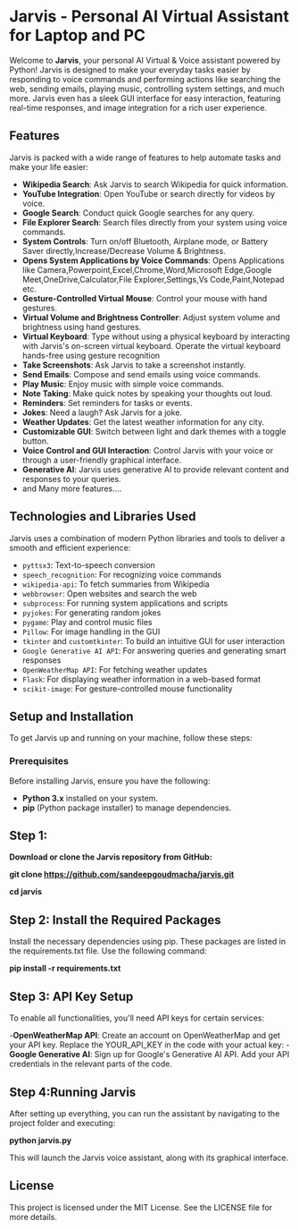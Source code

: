# Jarvis - Personal AI Virtual Assistant for Laptop and PC

Welcome to **Jarvis**, your personal AI Virtual & Voice assistant powered by Python! Jarvis is designed to make your everyday tasks easier by responding to voice commands and performing actions like searching the web, sending emails, playing music, controlling system settings, and much more. Jarvis even has a sleek GUI interface for easy interaction, featuring real-time responses, and image integration for a rich user experience.

## Features

Jarvis is packed with a wide range of features to help automate tasks and make your life easier:

- **Wikipedia Search**: Ask Jarvis to search Wikipedia for quick information.
- **YouTube Integration**: Open YouTube or search directly for videos by voice.
- **Google Search**: Conduct quick Google searches for any query.
- **File Explorer Search**: Search files directly from your system using voice commands.
- **System Controls**: Turn on/off Bluetooth, Airplane mode, or Battery Saver directly,Increase/Decrease Volume & Brightness.
- **Opens System Applications by Voice Commands**:  Opens Applications like Camera,Powerpoint,Excel,Chrome,Word,Microsoft Edge,Google Meet,OneDrive,Calculator,File Explorer,Settings,Vs Code,Paint,Notepad etc.
- **Gesture-Controlled Virtual Mouse**: Control your mouse with hand gestures.
- **Virtual Volume and Brightness Controller**: Adjust system volume and brightness using hand gestures.
- **Virtual Keyboard**: Type without using a physical keyboard by interacting with Jarvis's on-screen virtual keyboard. Operate the virtual keyboard hands-free using gesture recognition
- **Take Screenshots**: Ask Jarvis to take a screenshot instantly.
- **Send Emails**: Compose and send emails using voice commands.
- **Play Music**: Enjoy music with simple voice commands.
- **Note Taking**: Make quick notes by speaking your thoughts out loud.
- **Reminders**: Set reminders for tasks or events.
- **Jokes**: Need a laugh? Ask Jarvis for a joke.
- **Weather Updates**: Get the latest weather information for any city.
- **Customizable GUI**: Switch between light and dark themes with a toggle button.
- **Voice Control and GUI Interaction**: Control Jarvis with your voice or through a user-friendly graphical interface.
- **Generative AI**: Jarvis uses generative AI to provide relevant content and responses to your queries.
- and Many more features....

## Technologies and Libraries Used

Jarvis uses a combination of modern Python libraries and tools to deliver a smooth and efficient experience:

- `pyttsx3`: Text-to-speech conversion
- `speech_recognition`: For recognizing voice commands
- `wikipedia-api`: To fetch summaries from Wikipedia
- `webbrowser`: Open websites and search the web
- `subprocess`: For running system applications and scripts
- `pyjokes`: For generating random jokes
- `pygame`: Play and control music files
- `Pillow`: For image handling in the GUI
- `tkinter` and `customtkinter`: To build an intuitive GUI for user interaction
- `Google Generative AI API`: For answering queries and generating smart responses
- `OpenWeatherMap API`: For fetching weather updates
- `Flask`: For displaying weather information in a web-based format
- `scikit-image`: For gesture-controlled mouse functionality

## Setup and Installation

To get Jarvis up and running on your machine, follow these steps:

### Prerequisites

Before installing Jarvis, ensure you have the following:

- **Python 3.x** installed on your system.
- **pip** (Python package installer) to manage dependencies.

## **Step 1**:
**Download or clone the Jarvis repository from GitHub:**

**git clone https://github.com/sandeepgoudmacha/jarvis.git**

**cd jarvis**

## **Step 2**: **Install the Required Packages**
Install the necessary dependencies using pip. These packages are listed in the requirements.txt file. Use the following command:

**pip install -r requirements.txt**

## **Step 3**: **API Key Setup**
To enable all functionalities, you'll need API keys for certain services:

-**OpenWeatherMap API**: Create an account on OpenWeatherMap and get your API key. Replace the YOUR_API_KEY in the code with your actual key:
-**Google Generative AI**: Sign up for Google's Generative AI API. Add your API credentials in the relevant parts of the code.

## **Step 4**:**Running Jarvis**
After setting up everything, you can run the assistant by navigating to the project folder and executing:

**python jarvis.py**

This will launch the Jarvis voice assistant, along with its graphical interface.

## License
This project is licensed under the MIT License. See the LICENSE file for more details.
